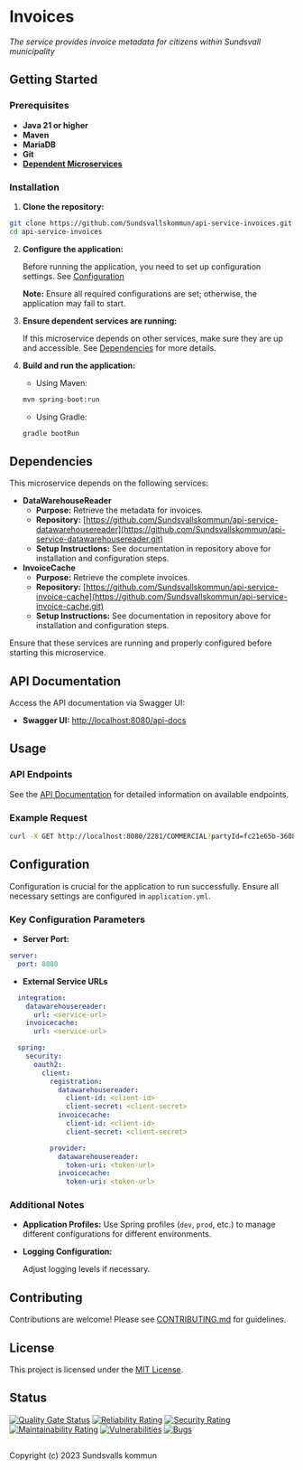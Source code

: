 # Invoices

_The service provides invoice metadata for citizens within Sundsvall municipality_

## Getting Started

### Prerequisites

- **Java 21 or higher**
- **Maven**
- **MariaDB**
- **Git**
- **[Dependent Microservices](#dependencies)**

### Installation

1. **Clone the repository:**

```bash
git clone https://github.com/Sundsvallskommun/api-service-invoices.git
cd api-service-invoices
```

2. **Configure the application:**

   Before running the application, you need to set up configuration settings.
   See [Configuration](#configuration)

   **Note:** Ensure all required configurations are set; otherwise, the application may fail to start.

3. **Ensure dependent services are running:**

   If this microservice depends on other services, make sure they are up and accessible. See [Dependencies](#dependencies) for more details.

4. **Build and run the application:**

   - Using Maven:

   ```bash
   mvn spring-boot:run
   ```

   - Using Gradle:

   ```bash
   gradle bootRun
   ```

## Dependencies

This microservice depends on the following services:

- **DataWarehouseReader**
  - **Purpose:** Retrieve the metadata for invoices.
  - **Repository:** [https://github.com/Sundsvallskommun/api-service-datawarehousereader](https://github.com/Sundsvallskommun/api-service-datawarehousereader.git)
  - **Setup Instructions:** See documentation in repository above for installation and configuration steps.
- **InvoiceCache**
  - **Purpose:** Retrieve the complete invoices.
  - **Repository:** [https://github.com/Sundsvallskommun/api-service-invoice-cache](https://github.com/Sundsvallskommun/api-service-invoice-cache.git)
  - **Setup Instructions:** See documentation in repository above for installation and configuration steps.

Ensure that these services are running and properly configured before starting this microservice.

## API Documentation

Access the API documentation via Swagger UI:

- **Swagger UI:** [http://localhost:8080/api-docs](http://localhost:8080/api-docs)

## Usage

### API Endpoints

See the [API Documentation](#api-documentation) for detailed information on available endpoints.

### Example Request

```bash
curl -X GET http://localhost:8080/2281/COMMERCIAL?partyId=fc21e65b-3608-4355-932c-442540034302
```

## Configuration

Configuration is crucial for the application to run successfully. Ensure all necessary settings are configured in `application.yml`.

### Key Configuration Parameters

- **Server Port:**

```yaml
server:
  port: 8080
```

- **External Service URLs**

```yaml
  integration:
    datawarehousereader:
      url: <service-url>
    invoicecache:
      url: <service-url>

  spring:
    security:
      oauth2:
        client:
          registration:
            datawarehousereader:
              client-id: <client-id>
              client-secret: <client-secret>
            invoicecache:
              client-id: <client-id>
              client-secret: <client-secret>

          provider:
            datawarehousereader:
              token-uri: <token-url>
            invoicecache:
              token-uri: <token-url>
```

### Additional Notes

- **Application Profiles:**
  Use Spring profiles (`dev`, `prod`, etc.) to manage different configurations for different environments.

- **Logging Configuration:**

  Adjust logging levels if necessary.

## Contributing

Contributions are welcome! Please see [CONTRIBUTING.md](https://github.com/Sundsvallskommun/.github/blob/main/.github/CONTRIBUTING.md) for guidelines.

## License

This project is licensed under the [MIT License](LICENSE).

## Status

[![Quality Gate Status](https://sonarcloud.io/api/project_badges/measure?project=Sundsvallskommun_api-service-invoices&metric=alert_status)](https://sonarcloud.io/summary/overall?id=Sundsvallskommun_api-service-invoices)
[![Reliability Rating](https://sonarcloud.io/api/project_badges/measure?project=Sundsvallskommun_api-service-invoices&metric=reliability_rating)](https://sonarcloud.io/summary/overall?id=Sundsvallskommun_api-service-invoices)
[![Security Rating](https://sonarcloud.io/api/project_badges/measure?project=Sundsvallskommun_api-service-invoices&metric=security_rating)](https://sonarcloud.io/summary/overall?id=Sundsvallskommun_api-service-invoices)
[![Maintainability Rating](https://sonarcloud.io/api/project_badges/measure?project=Sundsvallskommun_api-service-invoices&metric=sqale_rating)](https://sonarcloud.iso/summary/overall?id=Sundsvallskommun_api-service-invoices)
[![Vulnerabilities](https://sonarcloud.io/api/project_badges/measure?project=Sundsvallskommun_api-service-invoices&metric=vulnerabilities)](https://sonarcloud.io/summary/overall?id=Sundsvallskommun_api-service-invoices)
[![Bugs](https://sonarcloud.io/api/project_badges/measure?project=Sundsvallskommun_api-service-invoices&metric=bugs)](https://sonarcloud.io/summary/overall?id=Sundsvallskommun_api-service-invoices)

## 

Copyright (c) 2023 Sundsvalls kommun
